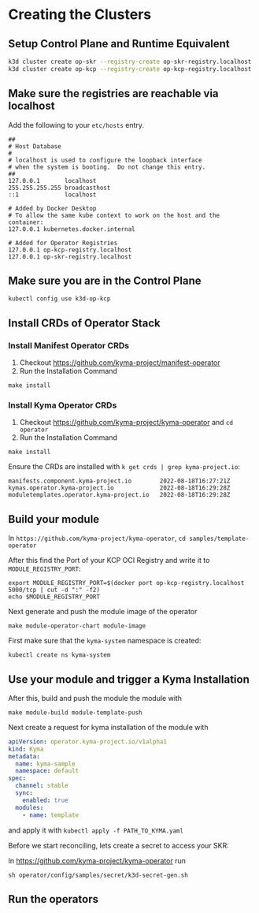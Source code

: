 # Creating the Clusters

## Setup Control Plane and Runtime Equivalent

```sh
k3d cluster create op-skr --registry-create op-skr-registry.localhost
k3d cluster create op-kcp --registry-create op-kcp-registry.localhost
```

## Make sure the registries are reachable via localhost

Add the following to your `etc/hosts` entry.

```/etc/hosts
##
# Host Database
#
# localhost is used to configure the loopback interface
# when the system is booting.  Do not change this entry.
##
127.0.0.1       localhost
255.255.255.255 broadcasthost
::1             localhost

# Added by Docker Desktop
# To allow the same kube context to work on the host and the container:
127.0.0.1 kubernetes.docker.internal

# Added for Operator Registries
127.0.0.1 op-kcp-registry.localhost
127.0.0.1 op-skr-registry.localhost
```

## Make sure you are in the Control Plane

```
kubectl config use k3d-op-kcp
```

## Install CRDs of Operator Stack

### Install Manifest Operator CRDs

1. Checkout https://github.com/kyma-project/manifest-operator
2. Run the Installation Command

```
make install
```

### Install Kyma Operator CRDs

1. Checkout https://github.com/kyma-project/kyma-operator and `cd operator`
2. Run the Installation Command

```
make install
```

Ensure the CRDs are installed with `k get crds | grep kyma-project.io`:

```
manifests.component.kyma-project.io        2022-08-18T16:27:21Z
kymas.operator.kyma-project.io             2022-08-18T16:29:28Z
moduletemplates.operator.kyma-project.io   2022-08-18T16:29:28Z
```

## Build your module

In `https://github.com/kyma-project/kyma-operator`, `cd samples/template-operator`

After this find the Port of your KCP OCI Registry and write it to `MODULE_REGISTRY_PORT`:

```
export MODULE_REGISTRY_PORT=$(docker port op-kcp-registry.localhost 5000/tcp | cut -d ":" -f2)
echo $MODULE_REGISTRY_PORT
```

Next generate and push the module image of the operator

```
make module-operator-chart module-image
```

First make sure that the `kyma-system` namespace is created:

```
kubectl create ns kyma-system
```

## Use your module and trigger a Kyma Installation

After this, build and push the module the module with

```
make module-build module-template-push
```

Next create a request for kyma installation of the module with

```yaml
apiVersion: operator.kyma-project.io/v1alpha1
kind: Kyma
metadata:
  name: kyma-sample
  namespace: default
spec:
  channel: stable
  sync:
    enabled: true
  modules:
    - name: template
```

and apply it with `kubectl apply -f PATH_TO_KYMA.yaml`

Before we start reconciling, lets create a secret to access your SKR:

In https://github.com/kyma-project/kyma-operator run

`sh operator/config/samples/secret/k3d-secret-gen.sh`

## Run the operators

